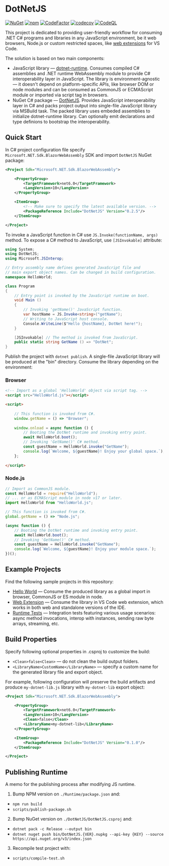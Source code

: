 # DotNetJS

[![NuGet](https://img.shields.io/nuget/v/DotNetJS)](https://www.nuget.org/packages/DotNetJS)
[![npm](https://img.shields.io/npm/v/dotnet-runtime)](https://www.npmjs.com/package/dotnet-runtime)
[![CodeFactor](https://codefactor.io/repository/github/elringus/dotnetjs/badge/main)](https://codefactor.io/repository/github/elringus/dotnetjs/overview/main)
[![codecov](https://codecov.io/gh/Elringus/DotNetJS/branch/main/graph/badge.svg?token=AAhei51ETt)](https://codecov.io/gh/Elringus/DotNetJS)
[![CodeQL](https://github.com/Elringus/DotNetJS/actions/workflows/codeql.yml/badge.svg)](https://github.com/Elringus/DotNetJS/actions/workflows/codeql.yml)

This project is dedicated to providing user-friendly workflow for consuming .NET C# programs and libraries in any JavaScript environment, be it web browsers, Node.js or custom restricted spaces, like [web extensions](https://code.visualstudio.com/api/extension-guides/web-extensions) for VS Code.

The solution is based on two main components:

 - JavaScript library — [dotnet-runtime](https://www.npmjs.com/package/dotnet-runtime). Consumes compiled C# assemblies and .NET runtime WebAssembly module to provide C# interoperability layer in JavaScript. The library is environment-agnostic — it doesn't depend on platform-specific APIs, like browser DOM or node modules and can be consumed as CommonJS or ECMAScript module or imported via script tag in browsers.
 - NuGet C# package — [DotNetJS](https://www.nuget.org/packages/DotNetJS). Provides JavaScript interoperability layer in C# and packs project output into single-file JavaScript library via MSBuild task. The packed library uses embeded assemblies to initialize dotnet-runtime library. Can optionally emit declarations and type definions to bootstrap the interoperability.

## Quick Start

In C# project configuration file specify `Microsoft.NET.Sdk.BlazorWebAssembly` SDK and import `DotNetJS` NuGet package:

```xml
<Project Sdk="Microsoft.NET.Sdk.BlazorWebAssembly">

    <PropertyGroup>
        <TargetFramework>net6.0</TargetFramework>
        <LangVersion>10</LangVersion>
    </PropertyGroup>

    <ItemGroup>
        <!-- Make sure to specify the latest available version. -->
        <PackageReference Include="DotNetJS" Version="0.2.5"/>
    </ItemGroup>

</Project>
```

To invoke a JavaScript function in C# use `JS.Invoke(functionName, args)` method. To expose a C# method to JavaScript, use `[JSInvokable]` attribute:

```csharp
using System;
using DotNetJS;
using Microsoft.JSInterop;

// Entry assembly name defines generated JavaScript file and
// main export object names. Can be changed in build configuration.
namespace HelloWorld;

class Program
{
    // Entry point is invoked by the JavaScript runtime on boot.
    void Main ()
    {
        // Invoking 'getName()' JavaScript function.
        var hostName = JS.Invoke<string>("getName");
        // Writing to JavaScript host console.
        Console.WriteLine($"Hello {hostName}, DotNet here!");
    }

    [JSInvokable] // The method is invoked from JavaScript.
    public static string GetName () => "DotNet";
}
```

Publish the project with `dotnet publish`. A single-file JavaScript library will be produced at the "bin" directory. Consume the library depending on the environment:

### Browser

```html
<!-- Import as a global 'HelloWorld' object via script tag. -->
<script src="HelloWorld.js"></script>

<script>
    
    // This function is invoked from C#.
    window.getName = () => "Browser";
    
    window.onload = async function () {
        // Booting the DotNet runtime and invoking entry point.
        await HelloWorld.boot();
        // Invoking 'GetName()' C# method.
        const guestName = HelloWorld.invoke("GetName");
        console.log(`Welcome, ${guestName}! Enjoy your global space.`);
    };
    
</script>
```

### Node.js

```js
// Import as CommonJS module.
const HelloWorld = require("HelloWorld");
// ... or as ECMAScript module in node v17 or later.
import HelloWorld from "HelloWorld.js";

// This function is invoked from C#.
global.getName = () => "Node.js";

(async function () {
    // Booting the DotNet runtime and invoking entry point.
    await HelloWorld.boot();
    // Invoking 'GetName()' C# method.
    const guestName = HelloWorld.invoke("GetName");
    console.log(`Welcome, ${guestName}! Enjoy your module space.`);
})();
```

## Example Projects

Find the following sample projects in this repository:

 - [Hello World](https://github.com/Elringus/DotNetJS/tree/main/Examples/HelloWorld) — Consume the produced library as a global import in browser, CommonJS or ES module in node.
 - [Web Extension](https://github.com/Elringus/DotNetJS/tree/main/Examples/WebExtension) — Consume the library in VS Code web extension, which works in both web and standalone versions of the IDE.
 - [Runtime Tests](https://github.com/Elringus/DotNetJS/tree/main/Runtime/test) — Integration tests featuring various usage scenarios: async method invocations, interop with instances, sending raw byte arrays, streaming, etc.

## Build Properties

Specify following optional properties in .csproj to customize the build:

 - `<Clean>false<Clean>` — do not clean the build output folders.
 - `<LibraryName>CustomName</LibraryName>` — specify a custom name for the generated library file and export object.

For example, following configuration will preserve the build artifacts and produce `my-dotnet-lib.js` library with `my-dotnet-lib` export object:

```xml
<Project Sdk="Microsoft.NET.Sdk.BlazorWebAssembly">

    <PropertyGroup>
        <TargetFramework>net6.0</TargetFramework>
        <LangVersion>10</LangVersion>
        <Clean>false</Clean>
        <LibraryName>my-dotnet-lib</LibraryName>
    </PropertyGroup>

    <ItemGroup>
        <PackageReference Include="DotNetJS" Version="0.1.0"/>
    </ItemGroup>

</Project>
```

## Publishing Runtime

A memo for the publishing process after modifying JS runtime.

1. Bump NPM version on `./Runtime/package.json` and:
 - `npm run build`
 - `scripts/publish-package.sh`
2. Bump NuGet version on `./DotNetJS/DotNetJS.csproj` and:
 - `dotnet pack -c Release --output bin`
 - `dotnet nuget push bin/DotNetJS.{VER}.nupkg --api-key {KEY} --source https://api.nuget.org/v3/index.json`
3. Recompile test project with:
 - `scripts/compile-test.sh`
